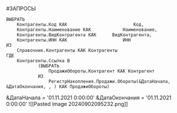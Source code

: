 #ЗАПРОСЫ
```bsl
ВЫБРАТЬ
	Контрагенты.Код КАК							Код,
	Контрагенты.Наименование КАК			Наименование,
	Контрагенты.ВидКонтрагента КАК		ВидКонтрагента,
	Контрагенты.ИНН КАК						ИНН
ИЗ
	Справочник.Контрагенты КАК Контрагенты
ГДЕ
	Контрагенты.Ссылка В
			(ВЫБРАТЬ
				ПродажиОбороты.Контрагент КАК Контрагент
			ИЗ
				РегистрНакопления.Продажи.Обороты(&ДатаНачала, &ДатаОкончания, , ) КАК ПродажиОбороты)
```
&ДатаНачала = '01.11.2021  0:00:00'
&ДатаОкончания = '01.11.2021  0:00:00'
![[Pasted image 20240902095232.png]]
